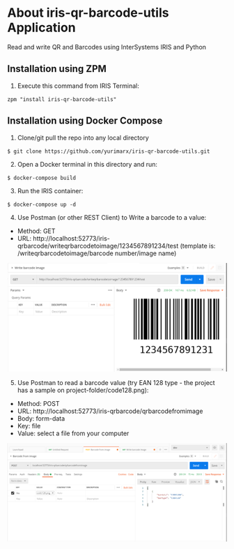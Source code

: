 # About iris-qr-barcode-utils Application
Read and write QR and Barcodes using InterSystems IRIS and Python

## Installation using ZPM
1. Execute this command from IRIS Terminal:
```
zpm "install iris-qr-barcode-utils"
```

## Installation using Docker Compose
1. Clone/git pull the repo into any local directory

```
$ git clone https://github.com/yurimarx/iris-qr-barcode-utils.git
```

2. Open a Docker terminal in this directory and run:

```
$ docker-compose build
```

3. Run the IRIS container:

```
$ docker-compose up -d 
```

4. Use Postman (or other REST Client) to Write a barcode to a value:

- Method: GET
- URL: http://localhost:52773/iris-qrbarcode/writeqrbarcodetoimage/1234567891234/test (template is: /writeqrbarcodetoimage/barcode number/image name)

![Write barcode](https://github.com/yurimarx/iris-qr-barcode-utils/raw/main/writebarcode.png "Write Bar code")


5. Use Postman to read a barcode value (try EAN 128 type - the project has a sample on project-folder/code128.png): 

- Method: POST
- URL: http://localhost:52773/iris-qrbarcode/qrbarcodefromimage
- Body: form-data
- Key: file
- Value: select a file from your computer

![Read barcode](https://github.com/yurimarx/iris-qr-barcode-utils/raw/main/readbarcode.png "Read Barcode")

